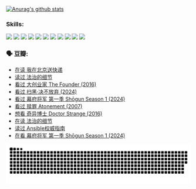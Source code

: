 
[![Anurag's github stats](https://github-readme-stats.vercel.app/api?username=w940853815)](https://github.com/anuraghazra/github-readme-stats)

### Skills:

<code><img height="32" src="https://cdn.jsdelivr.net/npm/simple-icons@v5/icons/python.svg"></code>
<code><img height="32" src="https://cdn.jsdelivr.net/npm/simple-icons@v5/icons/javascript.svg"></code>
<code><img height="32" src="https://cdn.jsdelivr.net/npm/simple-icons@v5/icons/django.svg"></code>
<code><img height="32" src="https://cdn.jsdelivr.net/npm/simple-icons@v5/icons/flask.svg"></code>
<code><img height="32" src="https://cdn.jsdelivr.net/npm/simple-icons@v5/icons/vuetify.svg"></code>
<code><img height="32" src="https://cdn.jsdelivr.net/npm/simple-icons@v5/icons/git.svg"></code>
<code><img height="32" src="https://cdn.jsdelivr.net/npm/simple-icons@v5/icons/docker.svg"></code>
<code><img height="32" src="https://cdn.jsdelivr.net/npm/simple-icons@v5/icons/postgresql.svg"></code>
<code><img height="32" src="https://cdn.jsdelivr.net/npm/simple-icons@v5/icons/elasticsearch.svg"></code>
<code><img height="32" src="https://cdn.jsdelivr.net/npm/simple-icons@v5/icons/macos.svg"></code>
<code><img height="32" src="https://cdn.jsdelivr.net/npm/simple-icons@v5/icons/linux.svg"></code>

### 🗣 豆瓣:

<!-- DOUBAN-ACTIVITIES:START -->
- [在读 我在北京送快递](https://www.douban.com/people/136069238/status/4658098365/?_i=21283618)
- [读过 法治的细节](https://www.douban.com/people/136069238/status/4657347558/?_i=21283618)
- [看过 大创业家 The Founder‎ (2016)](https://www.douban.com/people/136069238/status/4649667693/?_i=21283618)
- [看过 扫黑·决不放弃‎ (2024)](https://www.douban.com/people/136069238/status/4648051460/?_i=21283618)
- [看过 幕府将军 第一季 Shōgun Season 1‎ (2024)](https://www.douban.com/people/136069238/status/4642727883/?_i=21283618)
- [看过 赎罪 Atonement‎ (2007)](https://www.douban.com/people/136069238/status/4640061894/?_i=21283618)
- [想看 奇异博士 Doctor Strange‎ (2016)](https://www.douban.com/people/136069238/status/4640051761/?_i=21283618)
- [在读 法治的细节](https://www.douban.com/people/136069238/status/4633090780/?_i=21283618)
- [读过 Ansible权威指南](https://www.douban.com/people/136069238/status/4633090154/?_i=21283618)
- [在看 幕府将军 第一季 Shōgun Season 1‎ (2024)](https://www.douban.com/people/136069238/status/4628143207/?_i=21283618)
<!-- DOUBAN-ACTIVITIES:END -->


![Snake animation](https://raw.githubusercontent.com/w940853815/w940853815/output/github-contribution-grid-snake.svg)

<!--
**w940853815/w940853815** is a ✨ _special_ ✨ repository because its `README.md` (this file) appears on your GitHub profile.

Here are some ideas to get you started:

- 🔭 I’m currently working on ...
- 🌱 I’m currently learning ...
- 👯 I’m looking to collaborate on ...
- 🤔 I’m looking for help with ...
- 💬 Ask me about ...
- 📫 How to reach me: ...
- 😄 Pronouns: ...
- ⚡ Fun fact: ...
-->
